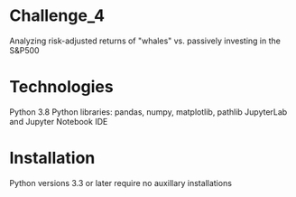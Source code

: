 # Challenge_4
Analyzing risk-adjusted returns of "whales" vs. passively investing in the S&P500

# Technologies
Python 3.8
Python libraries: pandas, numpy, matplotlib, pathlib
JupyterLab and Jupyter Notebook IDE

# Installation
Python versions 3.3 or later require no auxillary installations
